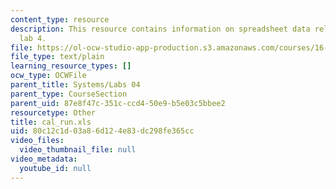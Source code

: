 ```yaml
---
content_type: resource
description: This resource contains information on spreadsheet data related to systems
  lab 4.
file: https://ol-ocw-studio-app-production.s3.amazonaws.com/courses/16-01-unified-engineering-i-ii-iii-iv-fall-2005-spring-2006/80c12c1d03a86d124e83dc298fe365cc_cal_run.xls
file_type: text/plain
learning_resource_types: []
ocw_type: OCWFile
parent_title: Systems/Labs 04
parent_type: CourseSection
parent_uid: 87e8f47c-351c-ccd4-50e9-b5e03c5bbee2
resourcetype: Other
title: cal_run.xls
uid: 80c12c1d-03a8-6d12-4e83-dc298fe365cc
video_files:
  video_thumbnail_file: null
video_metadata:
  youtube_id: null
---
```

